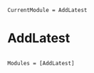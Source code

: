```@meta
CurrentModule = AddLatest
```

# AddLatest

```@index
```

```@autodocs
Modules = [AddLatest]
```
